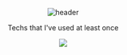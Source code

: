 <div align="center">
  
  ![header](https://capsule-render.vercel.app/api?type=Waving&color=93e9be&text=Hello%World!&fontColor=363b74)
</div>




<p align="center">Techs that I've used at least once</p>
 <p align="center"><img src="https://img.shields.io/badge/MySQL-4479A1?style=for-the-badge&logo=MySQL&logoColor=white"></p>




